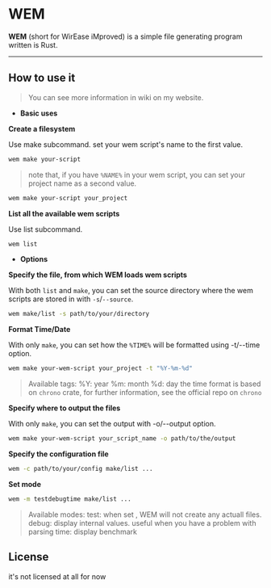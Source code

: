 # WEM
**WEM** (short for WirEase iMproved) is a simple file generating program written is Rust.

-----------
## How to use it
> You can see more information in wiki on my website.

- **Basic uses**

**Create a filesystem**

Use make subcommand. set your wem script's name to the first value.
```sh
wem make your-script
```

> note that, if you have `%NAME%` in your wem script,
> you can set your project name as a second value.
```sh
wem make your-script your_project
```

**List all the available wem scripts**

Use list subcommand.

```sh
wem list
```

- **Options** 


**Specify the file, from which WEM loads wem scripts**

With both `list` and `make`, you can set the source directory where the wem scripts are stored in with `-s`/`--source`.
```sh
wem make/list -s path/to/your/directory
```


**Format Time/Date**

With only `make`, you can set how the `%TIME%` will be formatted using -t/--time option.
```sh
wem make your-wem-script your_project -t "%Y-%m-%d"
```

> Available tags:
>   %Y: year 
>   %m: month
>   %d: day
> the time format is based on `chrono` crate,
> for further information, see the official repo on `chrono`


**Specify where to output the files**

With only `make`, you can set the output with -o/--output option.
```sh
wem make your-wem-script your_script_name -o path/to/the/output
```


**Specify the configuration file**

```sh
wem -c path/to/your/config make/list ...
```


**Set mode**

```sh
wem -m testdebugtime make/list ...
```

> Available modes:
>   test:  when set , WEM will not create any actuall files.
>   debug: display internal values. useful when you have a problem with parsing
>   time:  display benchmark


## License
it's not licensed at all for now
